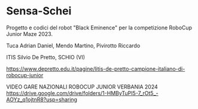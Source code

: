 # Sensa-Schei

Progetto e codici del robot "Black Eminence" per la competizione RoboCup Junior Maze 2023.

Tuca Adrian Daniel, Mendo Martino, Pivirotto Riccardo

ITIS Silvio De Pretto, SCHIO (VI)

https://www.depretto.edu.it/pagine/litis-de-pretto-campione-italiano-di-robocup-junior

VIDEO GARE NAZIONALI ROBOCUP JUNIOR VERBANIA 2024
https://drive.google.com/drive/folders/1-HMByTuPI5-7_rOt5_-AOYz_q1ojtnR8?usp=sharing
